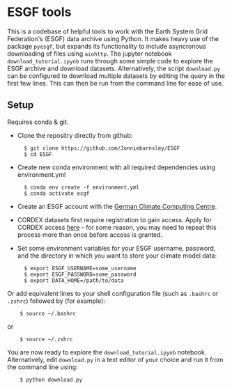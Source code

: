 # ESGF tools

This is a codebase of helpful tools to work with the Earth System Grid Federation's (ESGF) data archive using Python. It makes heavy use of the package `pyesgf`, but expands its functionality to include asyncronous downloading of files using `aiohttp`. The jupyter notebook `download_tutorial.ipynb` runs through some simple code to explore the ESGF archive and download datasets. Alternatively, the script `download.py` can be configured to download multiple datasets by editing the query in the first few lines. This can then be run from the command line for ease of use.

## Setup

Requires conda & git.

- Clone the repositry directly from github:

        $ git clone https://github.com/Jonniebarnsley/ESGF
        $ cd ESGF

- Create new conda environment with all required dependencies using environment.yml

        $ conda env create -f environment.yml
        $ conda activate esgf
    
- Create an ESGF account with the [German Climate Computing Centre](https://esgf-data.dkrz.de/user/add/?next=http://esgf-data.dkrz.de/projects/esgf-dkrz/).
- CORDEX datasets first require registration to gain access. Apply for CORDEX access [here](https://esg-dn1.nsc.liu.se/ac/subscribe/CORDEX_Research) - for some reason, you may need to repeat this process more than once before access is granted.

- Set some environment variables for your ESGF username, password, and the directory in which you want to store your climate model data:

        $ export ESGF_USERNAME=some_username
        $ export ESGF_PASSWORD=some_password
        $ export DATA_HOME=/path/to/data

Or add equivalent lines to your shell configuration file (such as `.bashrc` or `.zshrc`) followed by (for example):

        $ source ~/.bashrc

or

        $ source ~/.zshrc

You are now ready to explore the `download_tutorial.ipynb` notebook. Alternatively, edit `download.py` in a text editor of your choice and run it from the command line using:

        $ python download.py